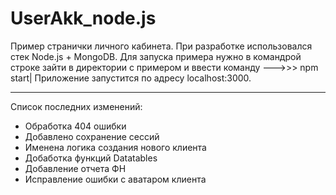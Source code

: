 # UserAkk_node.js
Пример странички личного кабинета. При разработке использовался стек Node.js + MongoDB. Для запуска примера нужно в командрой строке зайти в директории с примером и ввести команду --->>> npm start|  Приложение запустится по адресу localhost:3000.

______________________________________________________________________________________________________________________
Список последних изменений:
- Обработка 404 ошибки
- Добавлено сохранение сессий
- Именена логика создания нового клиента
- Добаботка функций Datatables
- Добавление отчета ФН
- Исправление ошибки с аватаром клиента
